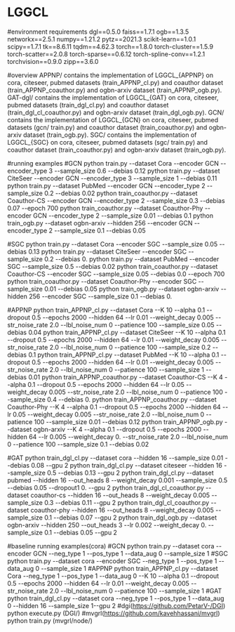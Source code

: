 # LGGCL

#environment requirements
dgl==0.5.0
faiss==1.7.1
ogb==1.3.5
networkx==2.5.1
numpy==1.21.2
pytz==2021.3
scikit-learn==1.0.1
scipy==1.7.1
tk==8.6.11
tqdm==4.62.3
torch==1.8.0
torch-cluster==1.5.9
torch-scatter==2.0.8
torch-sparse==0.6.12
torch-spline-conv==1.2.1
torchvision==0.9.0
zipp==3.6.0

#overview
APPNP/ contains the implementation of LGGCL_{APPNP} on cora, citeseer, pubmed datasets (train_APPNP_cl.py) and coauthor dataset (train_APPNP_coauthor.py) and ogbn-arxiv dataset (train_APPNP_ogb.py).
GAT-dgl/ contains the implementation of LGGCL_{GAT} on cora, citeseer, pubmed datasets (train_dgl_cl.py) and coauthor dataset (train_dgl_cl_coauthor.py) and ogbn-arxiv dataset (train_dgl_ogb.py).
GCN/ contains the implementation of LGGCL_{GCN} on cora, citeseer, pubmed datasets (gcn/   train.py) and coauthor dataset (train_coauthor.py) and ogbn-arxiv dataset (train_ogb.py).
SGC/ contains the implementation of LGGCL_{SGC} on cora, citeseer, pubmed datasets (sgc/   train.py) and coauthor dataset (train_coauthor.py) and ogbn-arxiv dataset (train_ogb.py).

#running examples
#GCN
python train.py --dataset Cora --encoder GCN --encoder_type 3 --sample_size 0.6 --debias 0.12
python train.py --dataset CiteSeer --encoder GCN --encoder_type 3 --sample_size 1 --debias 0.11
python train.py --dataset PubMed --encoder GCN --encoder_type 2 --sample_size 0.2 --debias 0.02
python train_coauthor.py --dataset Coauthor-CS --encoder GCN --encoder_type 2 --sample_size 0.3 --debias 0.07 --epoch 700
python train_coauthor.py --dataset Coauthor-Phy --encoder GCN --encoder_type 2 --sample_size 0.01 --debias 0.1
python train_ogb.py --dataset ogbn-arxiv --hidden 256 --encoder GCN --encoder_type 2 --sample_size 0.1 --debias 0.05

#SGC
python train.py --dataset Cora --encoder SGC --sample_size 0.05 --debias 0.13
python train.py --dataset CiteSeer --encoder SGC --sample_size 0.2 --debias 0.
python train.py --dataset PubMed --encoder SGC --sample_size 0.5 --debias 0.02
python train_coauthor.py --dataset Coauthor-CS --encoder SGC --sample_size 0.05 --debias 0.0 --epoch 700
python train_coauthor.py --dataset Coauthor-Phy --encoder SGC --sample_size 0.01 --debias 0.05
python train_ogb.py --dataset ogbn-arxiv --hidden 256 --encoder SGC --sample_size 0.1 --debias 0.

#APPNP
python train_APPNP_cl.py --dataset Cora --K 10 --alpha 0.1 --dropout 0.5 --epochs 2000 --hidden 64 --lr 0.01 --weight_decay 0.005 --str_noise_rate 2.0 --lbl_noise_num 0 --patience 100 --sample_size 0.05 --debias 0.04
python train_APPNP_cl.py --dataset CiteSeer --K 10 --alpha 0.1 --dropout 0.5 --epochs 2000 --hidden 64 --lr 0.01 --weight_decay 0.005 --str_noise_rate 2.0 --lbl_noise_num 0 --patience 100 --sample_size 0.2 --debias 0.1
python train_APPNP_cl.py --dataset PubMed --K 10 --alpha 0.1 --dropout 0.5 --epochs 2000 --hidden 64 --lr 0.01 --weight_decay 0.005 --str_noise_rate 2.0 --lbl_noise_num 0 --patience 100 --sample_size 1 --debias 0.01
python train_APPNP_coauthor.py --dataset Coauthor-CS --K 4 --alpha 0.1 --dropout 0.5 --epochs 2000 --hidden 64 --lr 0.05 --weight_decay 0.005 --str_noise_rate 2.0 --lbl_noise_num 0 --patience 100 --sample_size 0.4 --debias 0.
python train_APPNP_coauthor.py --dataset Coauthor-Phy --K 4 --alpha 0.1 --dropout 0.5 --epochs 2000 --hidden 64 --lr 0.05 --weight_decay 0.005 --str_noise_rate 2.0 --lbl_noise_num 0 --patience 100 --sample_size 0.01 --debias 0.12
python train_APPNP_ogb.py --dataset ogbn-arxiv --K 4 --alpha 0.1 --dropout 0.5 --epochs 2000 --hidden 64 --lr 0.005 --weight_decay 0. --str_noise_rate 2.0 --lbl_noise_num 0 --patience 100 --sample_size 0.1 --debias 0.02

#GAT
python train_dgl_cl.py --dataset cora --hidden 16 --sample_size 0.01 --debias 0.08 --gpu 2
python train_dgl_cl.py --dataset citeseer --hidden 16 --sample_size 0.5 --debias 0.13 --gpu 2
python train_dgl_cl.py --dataset pubmed --hidden 16 --out_heads 8 --weight_decay 0.001 --sample_size 0.5 --debias 0.05 --dropout1 0. --gpu 2
python train_dgl_cl_coauthor.py --dataset coauthor-cs --hidden 16 --out_heads 8 --weight_decay 0.005 --sample_size 0.3 --debias 0.11 --gpu 2
python train_dgl_cl_coauthor.py --dataset coauthor-phy --hidden 16 --out_heads 8 --weight_decay 0.005 --sample_size 0.1 --debias 0.07 --gpu 2
python train_dgl_ogb.py --dataset ogbn-arxiv --hidden 250 --out_heads 3 --lr 0.002 --weight_decay 0. --sample_size 0.1 --debias 0.05 --gpu 2

#baseline running examples(cora)
#GCN
python train.py --dataset cora --encoder GCN --neg_type 1 --pos_type 1 --data_aug 0 --sample_size 1
#SGC
python train.py --dataset cora --encoder SGC --neg_type 1 --pos_type 1 --data_aug 0 --sample_size 1
#APPNP
python train_APPNP_cl.py --dataset Cora --neg_type 1 --pos_type 1 --data_aug 0 --K 10 --alpha 0.1 --dropout 0.5 --epochs 2000 --hidden 64 --lr 0.01 --weight_decay 0.005 --str_noise_rate 2.0 --lbl_noise_num 0 --patience 100 --sample_size 1
#GAT
python train_dgl_cl.py --dataset cora  --neg_type 1 --pos_type 1 --data_aug 0 --hidden 16 --sample_size 1--gpu 2
#dgi(https://github.com/PetarV-/DGI)
python execute.py (DGI/)
#mvgrl(https://github.com/kavehhassani/mvgrl)
python train.py (mvgrl/node/)
